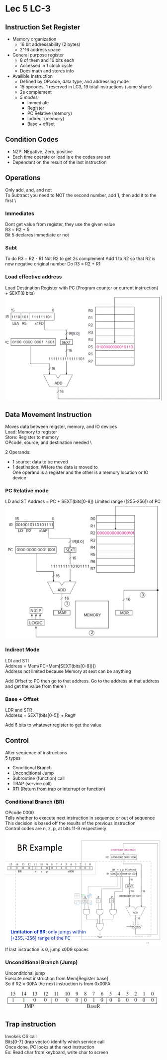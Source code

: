 # Lec 5 LC-3
## Instruction Set Register
* Memory organization
  * 16 bit addressability (2 bytes) 
  * 2^16 address space 
* General purpose register 
  * 8 of them and 16 bits each 
  * Accessed in 1 clock cycle
  * Does math and stores info
* Availible Instruction
    * Defined by OPcode, data type, and addressing mode
    * 15 opcodes, 1 reserved in LC3, 19 total instructions (some share)
    * 2s complement
    * *5 modes*
        * Immediate
        * Register
        * PC Relative (memory)
        * Indirect (memory)
        * Base + offset

## Condition Codes
* NZP: NEgative, Zero, positive
* Each time operate or load is e the codes are set
* Dependant on the result of the last instruction 

## Operations 
Only add, and, and not \
To Subtract you need to NOT the second number, add 1, then add it to the first \
### Immediates
Dont get value from register, they use the given value \
R3 = R2 + 5 \
Bit 5 declares immediate or not
### Subt
To do R3 = R2 - R1
    Not R2 to get 2s complement
    Add 1 to R2 so that R2 is now negative original number
    Do R3 = R2 + R1 
### Load effective address
Load Destination Register with PC (Program counter or current instruction) + SEXT(8 bits)
![Alt text](image-27.png)
## Data Movement Instruction
Moves data between reigster, memory, and IO devices \
Load: Memory to register \
Store: Register to memory \
OPcode, source, and destination needed \

2 Operands: 
* 1 source: data to be moved 
* 1 destination: WHere the data is moved to \
One operand is a register and the other is a memory location or IO device
### PC Relative mode
LD and ST
Address = PC + SEXT(bits[0-8])
Limited range ([255-256]) of PC
![Alt text](image-28.png)
### Indirect Mode
LDI and STI \
Address = Mem{PC+Mem[SEXT(bits[0-8])]} \
Address not limited because Memory at sext can be anything 

Add Offset to PC then go to that address. Go to the address at that address and get the value from there  \
### Base + Offset
LDR and STR \
Address = SEXT(bits[0-5]) + Reg# 

Add 6 bits to whatever register to get the value 
## Control
Alter sequence of instructions \
5 types
* Conditional Branch
* Unconditional Jump 
* Subroutine (function) call 
* TRAP (service call)
* RTI (Return from trap or interrupt or function)

### Conditional Branch (BR)
OPcode 0000 \
Tells whether to execute next instruction in sequence or out of sequence \
This decision is based off the results of the previous instruction \
Control codes are n, z, p, at bits 11-9 respectively 
![IIf last instruction is 0, jump x0D9 spacesf last instruction is 0, jump x0D9 spaces](image-4.png) \
If last instruction is 0, jump x0D9 spaces 
### Unconditional Branch (Jump)
Unconditional jump \
Execute next instruction from Mem[Register base] \
So if R2 = 00FA the next instruction is from 0x00FA
![If R2 = x00A1, next instruction will be from x00A1](image-5.png)
## Trap instruction
Invokes OS call \
Bits[0-7] (trap vector) identify which service call \
Once done, PC looks at the next instruction \
    Ex: Read char from keyboard, write char to screen